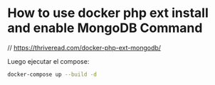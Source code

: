 # How to use docker php ext install and enable MongoDB Command
// https://thriveread.com/docker-php-ext-mongodb/



Luego ejecutar el compose:

```bash
docker-compose up --build -d
```
